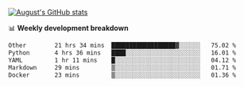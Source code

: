 
[![August's GitHub stats](https://github-readme-stats.vercel.app/api?username=zou-weidong&show_icons=true&theme=radical)](https://github.com/zou-weidong)


📊 **Weekly development breakdown**
<!--START_SECTION:waka-->

```txt
Other        21 hrs 34 mins  ██████████████████▓░░░░░░   75.02 %
Python       4 hrs 36 mins   ████░░░░░░░░░░░░░░░░░░░░░   16.01 %
YAML         1 hr 11 mins    █░░░░░░░░░░░░░░░░░░░░░░░░   04.12 %
Markdown     29 mins         ▒░░░░░░░░░░░░░░░░░░░░░░░░   01.71 %
Docker       23 mins         ▒░░░░░░░░░░░░░░░░░░░░░░░░   01.36 %
```

<!--END_SECTION:waka-->
